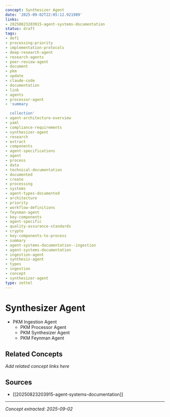 ```yaml
---
concept: Synthesizer Agent
date: '2025-09-02T22:05:12.921989'
links:
- 20250823203915-agent-systems-documentation
status: draft
tags:
- defi
- processing-priority
- implementation-protocols
- deep-research-agent
- research-agents
- peer-review-agent
- document
- pkm
- update
- claude-code
- documentation
- link
- agents
- processor-agent
- 'summary

  collection'
- agent-architecture-overview
- yaml
- compliance-requirements
- synthesizer-agent
- research
- extract
- components
- agent-specifications
- agent
- process
- data
- technical-documentation
- documented
- create
- processing
- systems
- agent-types-documented
- architecture
- priority
- workflow-definitions
- feynman-agent
- key-components
- agent-specific
- quality-assurance-standards
- crypto
- key-components-to-process
- summary
- agent-systems-documentation--ingestion
- agent-systems-documentation
- ingestion-agent
- synthesis-agent
- types
- ingestion
- concept
- synthesizer-agent
type: zettel
---
```


# Synthesizer Agent

- PKM Ingestion Agent
   - PKM Processor Agent
   - PKM Synthesizer Agent
   - PKM Feynman Agent

## Related Concepts

*Add related concept links here*

## Sources

- [[20250823203915-agent-systems-documentation]]

---
*Concept extracted: 2025-09-02*
